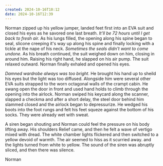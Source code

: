 ```yaml
---
created: 2024-10-16T10:12
date: 2024-10-16T12:39
---
```


Norman zipped up his yellow jumper, landed feet first into an EVA suit and closed his eyes as he savored one last breath. *It'll be 72 hours until I get back to fresh air.* As his lungs filled, the opening along his spine began to seal, slicone creeping it's way up along his spine and finally locking with a tickle at the nape of his neck. *Sometimes the seals didn't want to come undone.* As his breath continued, the suit weighed down on him, closing in around him. Raising his right hand, he slapped on his air pump. The suit relaxed outward. Norman finally exhaled and opened his eyes.

*Damned wardrobe always was too bright.* He brought his hand up to sheild his eyes but the light was too diffused. Alongside him were several other EVA suits strapped to the worn octagonal walls of the crampt cabin. He swang open the door in front and used hand holds to climb through the opening into the airlock. Norman swiped his keycard along the scanner, slapped a checkma and after a short delay, the steel door behind him slammed closed and the airlock began to depressurize. He wedged his boots into the foot rungs and felt his feet squeze against the bottom of his socks. They were already wet with sweat.

A siren began shouting and Norman could feel the pressure on his body lifting away. His shoulders Relief came, and then he felt a wave of vertigo mixed with dread. The white chamber lights flickered and then switched to a yellow devoid of warmth. The air seemed to hiss as it scurried away. and the lights turned from white to yellow. The sound of the siren was abruptly sliced, and then there was silence.

Norman 